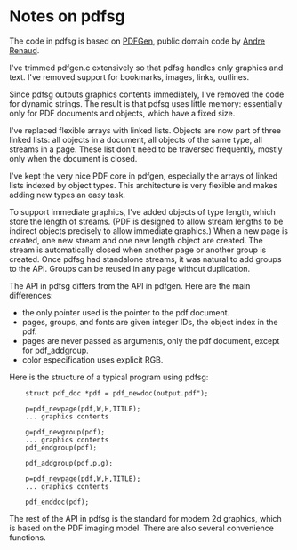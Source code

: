 # Notes on pdfsg

The code in pdfsg is based on [PDFGen](https://github.com/AndreRenaud/PDFGen), public domain code by [Andre Renaud](https://github.com/AndreRenaud).

I've trimmed pdfgen.c extensively so that pdfsg handles only graphics and text.
I've removed support for bookmarks, images, links, outlines.

Since pdfsg outputs graphics contents immediately, I've removed the code for dynamic strings. The result is that pdfsg uses little memory: essentially only for PDF documents and objects, which have a fixed size.

I've replaced flexible arrays with linked lists. Objects are now part of three linked lists: all objects in a document, all objects of the same type, all streams in a page. These list don't need to be traversed frequently, mostly only when the document is closed.

I've kept the very nice PDF core in pdfgen, especially the arrays of linked lists indexed by object types. This architecture is very flexible and makes adding new types an easy task.

To support immediate graphics, I've added objects of type length, which store the length of streams. (PDF is designed to allow stream lengths to be indirect objects precisely to allow immediate graphics.)
When a new page is created, one new stream and one new length object are created.
The stream is automatically closed when another page or another group is created.
Once pdfsg had standalone streams, it was natural to add groups to the API.
Groups can be reused in any page without duplication.

The API in pdfsg differs from the API in pdfgen. Here are the main differences:
- the only pointer used is the pointer to the pdf document.
- pages, groups, and fonts are given integer IDs, the object index in the pdf.
- pages are never passed as arguments, only the pdf document, except for 
pdf_addgroup.
- color especification uses explicit RGB.

Here is the structure of a typical program using pdfsg:
```
    struct pdf_doc *pdf = pdf_newdoc(output.pdf");

    p=pdf_newpage(pdf,W,H,TITLE);
    ... graphics contents
    
    g=pdf_newgroup(pdf);
    ... graphics contents
    pdf_endgroup(pdf);

    pdf_addgroup(pdf,p,g);

    p=pdf_newpage(pdf,W,H,TITLE);
    ... graphics contents

    pdf_enddoc(pdf);
```
The rest of the API in pdfsg is the standard for modern 2d graphics, which is based on the PDF imaging model. There are also several convenience functions.
